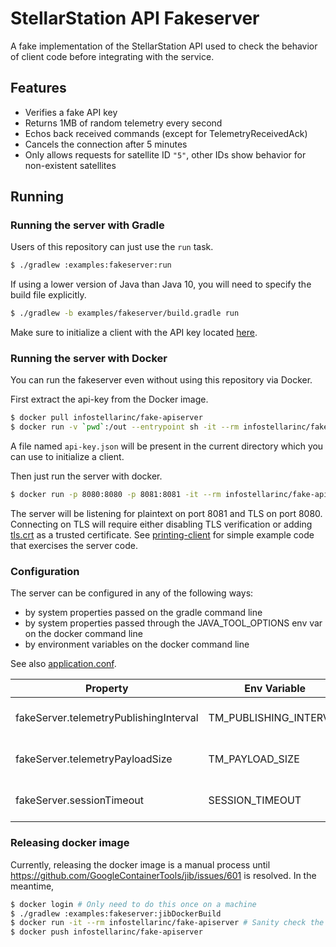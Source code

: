 # StellarStation API Fakeserver

A fake implementation of the StellarStation API used to check the behavior of client code before
integrating with the service.

## Features

- Verifies a fake API key
- Returns 1MB of random telemetry every second
- Echos back received commands (except for TelemetryReceivedAck)
- Cancels the connection after 5 minutes
- Only allows requests for satellite ID `"5"`, other IDs show behavior for non-existent satellites

## Running

### Running the server with Gradle

Users of this repository can just use the `run` task.

```bash
$ ./gradlew :examples:fakeserver:run
```

If using a lower version of Java than Java 10, you will need to specify the build file explicitly.

```bash
$ ./gradlew -b examples/fakeserver/build.gradle run
```

Make sure to initialize a client with the API key located [here](./src/main/jib/var/keys/api-key.json).

### Running the server with Docker

You can run the fakeserver even without using this repository via Docker.

First extract the api-key from the Docker image.

```bash
$ docker pull infostellarinc/fake-apiserver
$ docker run -v `pwd`:/out --entrypoint sh -it --rm infostellarinc/fake-apiserver /extract-key
```

A file named `api-key.json` will be present in the current directory which you can use to initialize
a client.

Then just run the server with docker.

```bash
$ docker run -p 8080:8080 -p 8081:8081 -it --rm infostellarinc/fake-apiserver
```

The server will be listening for plaintext on port 8081 and TLS on port 8080. Connecting on TLS will
require either disabling TLS verification or adding [tls.crt](./src/main/resources/tls.crt) as a
trusted certificate. See [printing-client](../java/printing-client) for simple example code that 
exercises the server code.

### Configuration

The server can be configured in any of the following ways:

- by system properties passed on the gradle command line
- by system properties passed through the JAVA_TOOL_OPTIONS env var on the docker command line
- by environment variables on the docker command line

See also [application.conf](./src/main/resources/application.conf).

| Property      | Env Variable  |  Description   |  Default  |
| ------------- | ------------- |----------------|-----------|
| fakeServer.telemetryPublishingInterval  | TM_PUBLISHING_INTERVAL | Duration between publishing | 1s  |
| fakeServer.telemetryPayloadSize | TM_PAYLOAD_SIZE  | Size of published telemetry | 1M |
| fakeServer.sessionTimeout | SESSION_TIMEOUT | Length of publishing session | 5m |

### Releasing docker image

Currently, releasing the docker image is a manual process until https://github.com/GoogleContainerTools/jib/issues/601
is resolved. In the meantime,

```bash
$ docker login # Only need to do this once on a machine
$ ./gradlew :examples:fakeserver:jibDockerBuild
$ docker run -it --rm infostellarinc/fake-apiserver # Sanity check the server starts up
$ docker push infostellarinc/fake-apiserver
``` 

